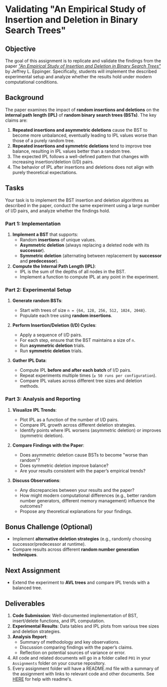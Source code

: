 # **Validating "An Empirical Study of Insertion and Deletion in Binary Search Trees"**

## **Objective**

The goal of this assignment is to replicate and validate the findings from the paper [_"An Empirical Study of Insertion and Deletion in Binary Search Trees"_](./study_insert_delete.pdf) by Jeffrey L. Eppinger. Specifically, students will implement the described experimental setup and analyze whether the results hold under modern computational conditions.

## **Background**

The paper examines the impact of **random insertions and deletions** on the **internal path length (IPL)** of **random binary search trees (BSTs)**. The key claims are:

1. **Repeated insertions and asymmetric deletions** cause the BST to become more unbalanced, eventually leading to IPL values worse than those of a purely random tree.
2. **Repeated insertions and symmetric deletions** tend to improve tree balance, resulting in IPL values better than a random tree.
3. The expected IPL follows a well-defined pattern that changes with increasing insertion/deletion (I/D) pairs.
4. The behavior of IPL after insertions and deletions does not align with purely theoretical expectations.

## **Tasks**

Your task is to implement the BST insertion and deletion algorithms as described in the paper, conduct the same experiment using a large number of I/D pairs, and analyze whether the findings hold.

### **Part 1: Implementation**

1. **Implement a BST** that supports:
   - Random **insertions** of unique values.
   - **Asymmetric deletion** (always replacing a deleted node with its **successor**).
   - **Symmetric deletion** (alternating between replacement by **successor** and **predecessor**).
2. **Compute the Internal Path Length (IPL)**:
   - IPL is the sum of the depths of all nodes in the BST.
   - Implement a function to compute IPL at any point in the experiment.

### **Part 2: Experimental Setup**

1. **Generate random BSTs**:

   - Start with trees of size `n = {64, 128, 256, 512, 1024, 2048}`.
   - Populate each tree using **random insertions**.

2. **Perform Insertion/Deletion (I/D) Cycles**:

   - Apply a sequence of I/D pairs.
   - For each step, ensure that the BST maintains a size of `n`.
   - Run **asymmetric deletion** trials.
   - Run **symmetric deletion** trials.

3. **Gather IPL Data**:
   - Compute IPL **before and after each batch** of I/D pairs.
   - Repeat experiments multiple times (`≥ 50 runs per configuration`).
   - Compare IPL values across different tree sizes and deletion methods.

### **Part 3: Analysis and Reporting**

1. **Visualize IPL Trends**:

   - Plot IPL as a function of the number of I/D pairs.
   - Compare IPL growth across different deletion strategies.
   - Identify points where IPL worsens (asymmetric deletion) or improves (symmetric deletion).

2. **Compare Findings with the Paper**:
   - Does asymmetric deletion cause BSTs to become "worse than random"?
   - Does symmetric deletion improve balance?
   - Are your results consistent with the paper’s empirical trends?
3. **Discuss Observations**:
   - Any discrepancies between your results and the paper?
   - How might modern computational differences (e.g., better random number generators, different memory management) influence the outcomes?
   - Propose any theoretical explanations for your findings.

## **Bonus Challenge** (Optional)

- Implement **alternative deletion strategies** (e.g., randomly choosing successor/predecessor at runtime).
- Compare results across different **random number generation techniques**.

## Next Assignment

- Extend the experiment to **AVL trees** and compare IPL trends with a balanced tree.

## **Deliverables**

1. **Code Submission**: Well-documented implementation of BST, insert/delete functions, and IPL computation.
2. **Experimental Results**: Data tables and IPL plots from various tree sizes and deletion strategies.
3. **Analysis Report**:
   - Summary of methodology and key observations.
   - Discussion comparing findings with the paper’s claims.
   - Reflection on potential sources of variance or error.
4. All code and related documents will go in a folder called `P01` in your `Assignments` folder on your course repository.
5. Every assignment folder will have a README.md file with a summary of the assignment with links to relevant code and other documents. See [HERE](../../Resources/01-Readmees/README.md) for help with readme's.
